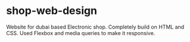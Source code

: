 # shop-web-design
Website for dubai based Electronic shop.
Completely build on HTML and CSS.
Used Flexbox and media queries to make it responsive.

